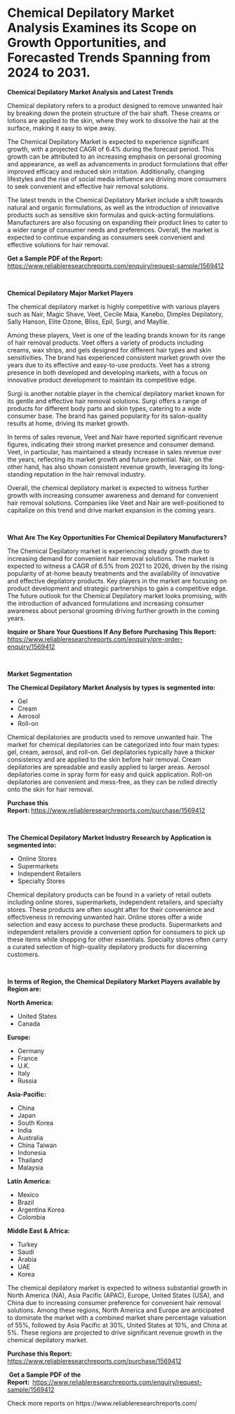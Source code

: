 <p><h1>Chemical Depilatory Market Analysis Examines its Scope on Growth Opportunities, and Forecasted Trends Spanning from 2024 to 2031.</h1></p><p><strong>Chemical Depilatory Market Analysis and Latest Trends</strong></p>
<p><p>Chemical depilatory refers to a product designed to remove unwanted hair by breaking down the protein structure of the hair shaft. These creams or lotions are applied to the skin, where they work to dissolve the hair at the surface, making it easy to wipe away.</p><p>The Chemical Depilatory Market is expected to experience significant growth, with a projected CAGR of 6.4% during the forecast period. This growth can be attributed to an increasing emphasis on personal grooming and appearance, as well as advancements in product formulations that offer improved efficacy and reduced skin irritation. Additionally, changing lifestyles and the rise of social media influence are driving more consumers to seek convenient and effective hair removal solutions.</p><p>The latest trends in the Chemical Depilatory Market include a shift towards natural and organic formulations, as well as the introduction of innovative products such as sensitive skin formulas and quick-acting formulations. Manufacturers are also focusing on expanding their product lines to cater to a wider range of consumer needs and preferences. Overall, the market is expected to continue expanding as consumers seek convenient and effective solutions for hair removal.</p></p>
<p><strong>Get a Sample PDF of the Report:&nbsp;</strong> <a href="https://www.reliableresearchreports.com/enquiry/request-sample/1569412">https://www.reliableresearchreports.com/enquiry/request-sample/1569412</a></p>
<p>&nbsp;</p>
<p><strong>Chemical Depilatory Major Market Players</strong></p>
<p><p>The chemical depilatory market is highly competitive with various players such as Nair, Magic Shave, Veet, Cecile Maia, Kanebo, Dimples Depilatory, Sally Hanson, Elite Ozone, Bliss, Epil, Surgi, and Mayllie.</p><p>Among these players, Veet is one of the leading brands known for its range of hair removal products. Veet offers a variety of products including creams, wax strips, and gels designed for different hair types and skin sensitivities. The brand has experienced consistent market growth over the years due to its effective and easy-to-use products. Veet has a strong presence in both developed and developing markets, with a focus on innovative product development to maintain its competitive edge.</p><p>Surgi is another notable player in the chemical depilatory market known for its gentle and effective hair removal solutions. Surgi offers a range of products for different body parts and skin types, catering to a wide consumer base. The brand has gained popularity for its salon-quality results at home, driving its market growth.</p><p>In terms of sales revenue, Veet and Nair have reported significant revenue figures, indicating their strong market presence and consumer demand. Veet, in particular, has maintained a steady increase in sales revenue over the years, reflecting its market growth and future potential. Nair, on the other hand, has also shown consistent revenue growth, leveraging its long-standing reputation in the hair removal industry.</p><p>Overall, the chemical depilatory market is expected to witness further growth with increasing consumer awareness and demand for convenient hair removal solutions. Companies like Veet and Nair are well-positioned to capitalize on this trend and drive market expansion in the coming years.</p></p>
<p>&nbsp;</p>
<p><strong>What Are The Key Opportunities For Chemical Depilatory Manufacturers?</strong></p>
<p><p>The Chemical Depilatory market is experiencing steady growth due to increasing demand for convenient hair removal solutions. The market is expected to witness a CAGR of 6.5% from 2021 to 2026, driven by the rising popularity of at-home beauty treatments and the availability of innovative and effective depilatory products. Key players in the market are focusing on product development and strategic partnerships to gain a competitive edge. The future outlook for the Chemical Depilatory market looks promising, with the introduction of advanced formulations and increasing consumer awareness about personal grooming driving further growth in the coming years.</p></p>
<p><strong>Inquire or Share Your Questions If Any Before Purchasing This Report:</strong> <a href="https://www.reliableresearchreports.com/enquiry/pre-order-enquiry/1569412">https://www.reliableresearchreports.com/enquiry/pre-order-enquiry/1569412</a></p>
<p>&nbsp;</p>
<p><strong>Market Segmentation</strong></p>
<p><strong>The Chemical Depilatory Market Analysis by types is segmented into:</strong></p>
<p><ul><li>Gel</li><li>Cream</li><li>Aerosol</li><li>Roll-on</li></ul></p>
<p><p>Chemical depilatories are products used to remove unwanted hair. The market for chemical depilatories can be categorized into four main types: gel, cream, aerosol, and roll-on. Gel depilatories typically have a thicker consistency and are applied to the skin before hair removal. Cream depilatories are spreadable and easily applied to larger areas. Aerosol depilatories come in spray form for easy and quick application. Roll-on depilatories are convenient and mess-free, as they can be rolled directly onto the skin for hair removal.</p></p>
<p><strong>Purchase this Report:&nbsp;</strong><a href="https://www.reliableresearchreports.com/purchase/1569412">https://www.reliableresearchreports.com/purchase/1569412</a></p>
<p>&nbsp;</p>
<p><strong>The Chemical Depilatory Market Industry Research by Application is segmented into:</strong></p>
<p><ul><li>Online Stores</li><li>Supermarkets</li><li>Independent Retailers</li><li>Specialty Stores</li></ul></p>
<p><p>Chemical depilatory products can be found in a variety of retail outlets including online stores, supermarkets, independent retailers, and specialty stores. These products are often sought after for their convenience and effectiveness in removing unwanted hair. Online stores offer a wide selection and easy access to purchase these products. Supermarkets and independent retailers provide a convenient option for consumers to pick up these items while shopping for other essentials. Specialty stores often carry a curated selection of high-quality depilatory products for discerning customers.</p></p>
<p>&nbsp;</p>
<p><strong>In terms of Region, the Chemical Depilatory Market Players available by Region are:</strong></p>
<p>
    <p> <strong> North America: </strong>
        <ul>
            <li>United States</li>
            <li>Canada</li>
        </ul>
        </p> 
    <p> <strong> Europe: </strong>
        <ul>
            <li>Germany</li>
            <li>France</li>
            <li>U.K.</li>
            <li>Italy</li>
            <li>Russia</li>
        </ul>
        </p> 
    <p> <strong> Asia-Pacific: </strong>
        <ul>
            <li>China</li>
            <li>Japan</li>
            <li>South Korea</li>
            <li>India</li>
            <li>Australia</li>
            <li>China Taiwan</li>
            <li>Indonesia</li>
            <li>Thailand</li>
            <li>Malaysia</li>
        </ul>
        </p> 
    <p> <strong> Latin America: </strong>
        <ul>
            <li>Mexico</li>
            <li>Brazil</li>
            <li>Argentina Korea</li>
            <li>Colombia</li>
        </ul>
        </p> 
    <p> <strong> Middle East & Africa: </strong>
        <ul>
            <li>Turkey</li>
            <li>Saudi</li>
            <li>Arabia</li>
            <li>UAE</li>
            <li>Korea</li>
        </ul>
    </p>
    </p>
<p><p>The chemical depilatory market is expected to witness substantial growth in North America (NA), Asia Pacific (APAC), Europe, United States (USA), and China due to increasing consumer preference for convenient hair removal solutions. Among these regions, North America and Europe are anticipated to dominate the market with a combined market share percentage valuation of 55%, followed by Asia Pacific at 30%, United States at 10%, and China at 5%. These regions are projected to drive significant revenue growth in the chemical depilatory market.</p></p>
<p><strong>Purchase this Report: </strong><a href="https://www.reliableresearchreports.com/purchase/1569412">https://www.reliableresearchreports.com/purchase/1569412</a></p>
<p>&nbsp;<strong>Get a Sample PDF of the Report:&nbsp;&nbsp;</strong><a href="https://www.reliableresearchreports.com/enquiry/request-sample/1569412">https://www.reliableresearchreports.com/enquiry/request-sample/1569412</a></p>
<p><strong></strong></p>
<p>Check more reports on https://www.reliableresearchreports.com/</p>